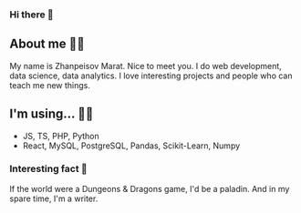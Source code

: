 ### Hi there 👋

## About me 👨‍💻
My name is Zhanpeisov Marat. Nice to meet you. 
I do web development, data science, data analytics.
I love interesting projects and people who can teach me new things.

## I'm using... 🏄‍♂️
- JS, TS, PHP, Python
- React, MySQL, PostgreSQL, Pandas, Scikit-Learn, Numpy

### Interesting fact 🎲
If the world were a Dungeons & Dragons game, I'd be a paladin. And in my spare time, I'm a writer.
